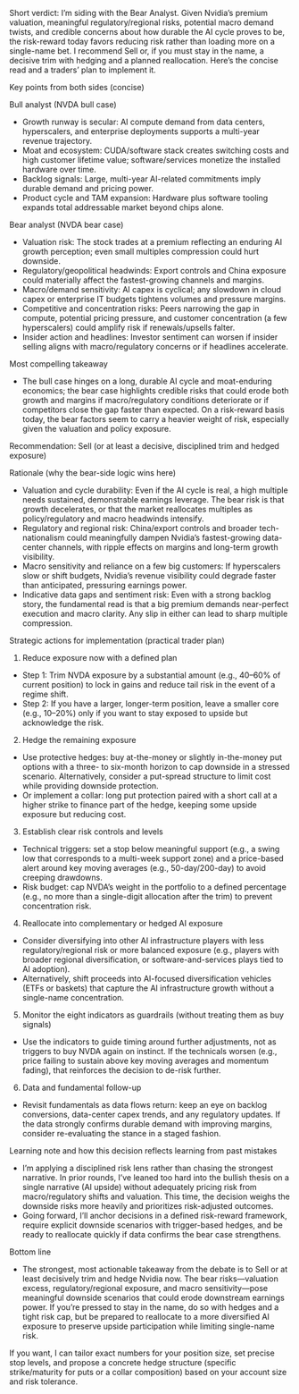 Short verdict: I’m siding with the Bear Analyst. Given Nvidia’s premium valuation, meaningful regulatory/regional risks, potential macro demand twists, and credible concerns about how durable the AI cycle proves to be, the risk-reward today favors reducing risk rather than loading more on a single-name bet. I recommend Sell or, if you must stay in the name, a decisive trim with hedging and a planned reallocation. Here’s the concise read and a traders’ plan to implement it.

Key points from both sides (concise)

Bull analyst (NVDA bull case)
- Growth runway is secular: AI compute demand from data centers, hyperscalers, and enterprise deployments supports a multi-year revenue trajectory.
- Moat and ecosystem: CUDA/software stack creates switching costs and high customer lifetime value; software/services monetize the installed hardware over time.
- Backlog signals: Large, multi-year AI-related commitments imply durable demand and pricing power.
- Product cycle and TAM expansion: Hardware plus software tooling expands total addressable market beyond chips alone.

Bear analyst (NVDA bear case)
- Valuation risk: The stock trades at a premium reflecting an enduring AI growth perception; even small multiples compression could hurt downside.
- Regulatory/geopolitical headwinds: Export controls and China exposure could materially affect the fastest-growing channels and margins.
- Macro/demand sensitivity: AI capex is cyclical; any slowdown in cloud capex or enterprise IT budgets tightens volumes and pressure margins.
- Competitive and concentration risks: Peers narrowing the gap in compute, potential pricing pressure, and customer concentration (a few hyperscalers) could amplify risk if renewals/upsells falter.
- Insider action and headlines: Investor sentiment can worsen if insider selling aligns with macro/regulatory concerns or if headlines accelerate.

Most compelling takeaway
- The bull case hinges on a long, durable AI cycle and moat-enduring economics; the bear case highlights credible risks that could erode both growth and margins if macro/regulatory conditions deteriorate or if competitors close the gap faster than expected. On a risk-reward basis today, the bear factors seem to carry a heavier weight of risk, especially given the valuation and policy exposure.

Recommendation: Sell (or at least a decisive, disciplined trim and hedged exposure)

Rationale (why the bear-side logic wins here)
- Valuation and cycle durability: Even if the AI cycle is real, a high multiple needs sustained, demonstrable earnings leverage. The bear risk is that growth decelerates, or that the market reallocates multiples as policy/regulatory and macro headwinds intensify.
- Regulatory and regional risk: China/export controls and broader tech-nationalism could meaningfully dampen Nvidia’s fastest-growing data-center channels, with ripple effects on margins and long-term growth visibility.
- Macro sensitivity and reliance on a few big customers: If hyperscalers slow or shift budgets, Nvidia’s revenue visibility could degrade faster than anticipated, pressuring earnings power.
- Indicative data gaps and sentiment risk: Even with a strong backlog story, the fundamental read is that a big premium demands near-perfect execution and macro clarity. Any slip in either can lead to sharp multiple compression.

Strategic actions for implementation (practical trader plan)

1) Reduce exposure now with a defined plan
- Step 1: Trim NVDA exposure by a substantial amount (e.g., 40–60% of current position) to lock in gains and reduce tail risk in the event of a regime shift.
- Step 2: If you have a larger, longer-term position, leave a smaller core (e.g., 10–20%) only if you want to stay exposed to upside but acknowledge the risk.

2) Hedge the remaining exposure
- Use protective hedges: buy at-the-money or slightly in-the-money put options with a three- to six-month horizon to cap downside in a stressed scenario. Alternatively, consider a put-spread structure to limit cost while providing downside protection.
- Or implement a collar: long put protection paired with a short call at a higher strike to finance part of the hedge, keeping some upside exposure but reducing cost.

3) Establish clear risk controls and levels
- Technical triggers: set a stop below meaningful support (e.g., a swing low that corresponds to a multi-week support zone) and a price-based alert around key moving averages (e.g., 50-day/200-day) to avoid creeping drawdowns.
- Risk budget: cap NVDA’s weight in the portfolio to a defined percentage (e.g., no more than a single-digit allocation after the trim) to prevent concentration risk.

4) Reallocate into complementary or hedged AI exposure
- Consider diversifying into other AI infrastructure players with less regulatory/regional risk or more balanced exposure (e.g., players with broader regional diversification, or software-and-services plays tied to AI adoption).
- Alternatively, shift proceeds into AI-focused diversification vehicles (ETFs or baskets) that capture the AI infrastructure growth without a single-name concentration.

5) Monitor the eight indicators as guardrails (without treating them as buy signals)
- Use the indicators to guide timing around further adjustments, not as triggers to buy NVDA again on instinct. If the technicals worsen (e.g., price failing to sustain above key moving averages and momentum fading), that reinforces the decision to de-risk further.

6) Data and fundamental follow-up
- Revisit fundamentals as data flows return: keep an eye on backlog conversions, data-center capex trends, and any regulatory updates. If the data strongly confirms durable demand with improving margins, consider re-evaluating the stance in a staged fashion.

Learning note and how this decision reflects learning from past mistakes
- I’m applying a disciplined risk lens rather than chasing the strongest narrative. In prior rounds, I’ve leaned too hard into the bullish thesis on a single narrative (AI upside) without adequately pricing risk from macro/regulatory shifts and valuation. This time, the decision weighs the downside risks more heavily and prioritizes risk-adjusted outcomes.
- Going forward, I’ll anchor decisions in a defined risk-reward framework, require explicit downside scenarios with trigger-based hedges, and be ready to reallocate quickly if data confirms the bear case strengthens.

Bottom line
- The strongest, most actionable takeaway from the debate is to Sell or at least decisively trim and hedge Nvidia now. The bear risks—valuation excess, regulatory/regional exposure, and macro sensitivity—pose meaningful downside scenarios that could erode downstream earnings power. If you’re pressed to stay in the name, do so with hedges and a tight risk cap, but be prepared to reallocate to a more diversified AI exposure to preserve upside participation while limiting single-name risk.

If you want, I can tailor exact numbers for your position size, set precise stop levels, and propose a concrete hedge structure (specific strike/maturity for puts or a collar composition) based on your account size and risk tolerance.
